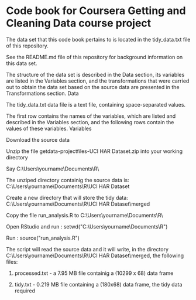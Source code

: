 
Code book for Coursera Getting and Cleaning Data course project
===============================================================

The data set that this code book pertains to is located in the tidy_data.txt file of this repository.

See the README.md file of this repository for background information on this data set.

The structure of the data set is described in the Data section, its variables are listed in the Variables section, and the transformations that were carried out to obtain the data set based on the source data are presented in the Transformations section.
Data

The tidy_data.txt data file is a text file, containing space-separated values.

The first row contains the names of the variables, which are listed and described in the Variables section, and the following rows contain the values of these variables.
Variables

Download the source data

Unzip the file getdata-projectfiles-UCI HAR Dataset.zip into your working directory

Say C:\Users\yourname\Documents\R\

The unziped directory containig the source data is: C:\Users\yourname\Documents\R\UCI HAR Dataset

Create a new directory that will store the tidy data: C:\Users\yourname\Documents\R\UCI HAR Dataset\merged

Copy the file run_analysis.R to C:\Users\yourname\Documents\R\

Open RStudio and run : setwd("C:\Users\yourname\Documents\R\")

Run : source("run_analysis.R")

The script will read the source data and it will write, in the directory C:\Users\yourname\Documents\R\UCI HAR Dataset\merged, the following files:

1. processed.txt - a 7.95 MB file  containig a (10299 x 68) data frame

2. tidy.txt - 0.219 MB file containing a (180x68) data frame, the tidy data required